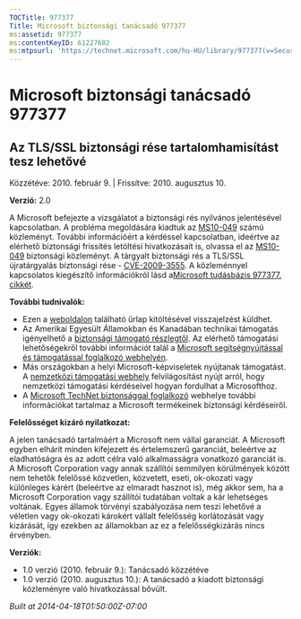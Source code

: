 ```yaml
---
TOCTitle: 977377
Title: Microsoft biztonsági tanácsadó 977377
ms:assetid: 977377
ms:contentKeyID: 61227682
ms:mtpsurl: 'https://technet.microsoft.com/hu-HU/library/977377(v=Security.10)'
---
```




Microsoft biztonsági tanácsadó 977377
=====================================

Az TLS/SSL biztonsági rése tartalomhamisítást tesz lehetővé
-----------------------------------------------------------

Közzétéve: 2010. február 9. | Frissítve: 2010. augusztus 10.

**Verzió:** 2.0

A Microsoft befejezte a vizsgálatot a biztonsági rés nyilvános jelentésével kapcsolatban. A probléma megoldására kiadtuk az [MS10-049](http://go.microsoft.com/fwlink/?linkid=197104) számú közleményt. További információért a kérdéssel kapcsolatban, ideértve az elérhető biztonsági frissítés letöltési hivatkozásait is, olvassa el az [MS10-049](http://go.microsoft.com/fwlink/?linkid=197104) biztonsági közleményt. A tárgyalt biztonsági rés a TLS/SSL újratárgyalás biztonsági rése - [CVE-2009-3555](http://www.cve.mitre.org/cgi-bin/cvename.cgi?name=cve-2009-3555). A közleménnyel kapcsolatos kiegészítő információkról lásd a[Microsoft tudásbázis 977377. cikkét](http://support.microsoft.com/kb/977377).

**További tudnivalók:**

-   Ezen a [weboldalon](https://support.microsoft.com/common/survey.aspx?scid=sw;en;1257&amp;showpage=1&amp;ws=technet&amp;sd=tech) található űrlap kitöltésével visszajelzést küldhet.
-   Az Amerikai Egyesült Államokban és Kanadában technikai támogatás igényelhető a [biztonsági támogató részlegtől](http://go.microsoft.com/fwlink/?linkid=21131). Az elérhető támogatási lehetőségekről további információt talál a [Microsoft segítségnyújtással és támogatással foglalkozó webhelyén](http://support.microsoft.com).
-   Más országokban a helyi Microsoft-képviseletek nyújtanak támogatást. A [nemzetközi támogatási webhely](http://go.microsoft.com/fwlink/?linkid=21155) felvilágosítást nyújt arról, hogy nemzetközi támogatási kérdéseivel hogyan fordulhat a Microsofthoz.
-   A [Microsoft TechNet biztonsággal foglalkozó](http://go.microsoft.com/fwlink/?linkid=21132) webhelye további információkat tartalmaz a Microsoft termékeinek biztonsági kérdéseiről.

**Felelősséget kizáró nyilatkozat:**

A jelen tanácsadó tartalmáért a Microsoft nem vállal garanciát. A Microsoft egyben elhárít minden kifejezett és értelemszerű garanciát, beleértve az eladhatóságra és az adott célra való alkalmasságra vonatkozó garanciát is. A Microsoft Corporation vagy annak szállítói semmilyen körülmények között nem tehetők felelőssé közvetlen, közvetett, eseti, ok-okozati vagy különleges kárért (beleértve az elmaradt hasznot is), még akkor sem, ha a Microsoft Corporation vagy szállítói tudatában voltak a kár lehetséges voltának. Egyes államok törvényi szabályozása nem teszi lehetővé a véletlen vagy ok-okozati károkért vállalt felelősség korlátozását vagy kizárását, így ezekben az államokban az ez a felelősségkizárás nincs érvényben.

**Verziók:**

-   1.0 verzió (2010. február 9.): Tanácsadó közzétéve
-   1.0 verzió (2010. augusztus 10.): A tanácsadó a kiadott biztonsági közleményre való hivatkozással bővült.

*Built at 2014-04-18T01:50:00Z-07:00*
